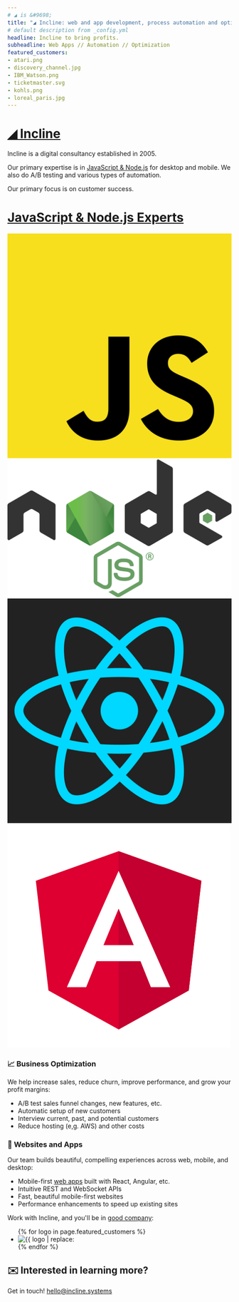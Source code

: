 ```yaml
---
# ◢ is &#9698;
title: "◢ Incline: web and app development, process automation and optimization"
# default description from _config.yml
headline: Incline to bring profits.
subheadline: Web Apps // Automation // Optimization
featured_customers:
- atari.png
- discovery_channel.jpg
- IBM_Watson.png
- ticketmaster.svg
- kohls.png
- loreal_paris.jpg
---
```



<div class="row services">
<div class="col-sm" markdown="1">

# [◢ Incline](/)

Incline is a digital consultancy established in 2005.

Our primary expertise is in [JavaScript & Node.js](javascript/) for desktop and mobile.
We also do A/B testing and various types of automation.

Our primary focus is on customer success.

</div>
<div class="col-sm js-icons" markdown="1">

# [JavaScript & Node.js Experts](javascript/)

[![JavaScript](assets/images/javascript.svg)![Node.js](assets/images/nodejs.svg)![React](assets/images/react.svg)![Angular](assets/images/angular.svg)](javascript/)

</div>
</div>
<div class="row services">
<div class="col-sm" markdown="1">

### 📈 Business Optimization

We help increase sales, reduce churn, improve performance, and grow your profit margins:

* A/B test sales funnel changes, new features, etc.
* Automatic setup of new customers
* Interview current, past, and potential customers
* Reduce hosting (e,g. AWS) and other costs

</div>
<div class="col-sm" markdown="1">

### 📱 Websites and Apps
Our team builds beautiful, compelling experiences across web, mobile, and desktop:

* Mobile-first [web apps](javascript/) built with React, Angular, etc.
* Intuitive REST and WebSocket APIs
* Fast, beautiful mobile-first websites
* Performance enhancements to speed up existing sites

</div>
</div>


Work with Incline, and you'll be in  [good company](customers/):

<ul class="logos">
{% for logo in page.featured_customers %}
   <li><img src="assets/images/logos/{{ logo }}" alt="{{ logo | replace: "_", " " |  capitalize }}" /></li>
{% endfor %}
</ul>


## ✉️ Interested in learning more?

Get in touch! [hello@incline.systems](mailto:hello@incline.systems)
